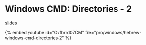 # Windows CMD: Directories - 2

[slides](https://code-maven.com/slides/windows-cmd/)


{% embed youtube id="Ovfbrrd07CM" file="pro/windows/hebrew-windows-cmd-directories-2" %}

